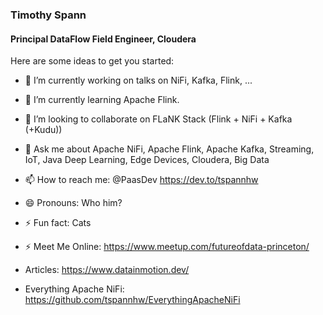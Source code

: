 ### Timothy Spann
#### Principal DataFlow Field Engineer, Cloudera


Here are some ideas to get you started:

- 🔭 I’m currently working on talks on NiFi, Kafka, Flink, ...
- 🌱 I’m currently learning Apache Flink.
- 👯 I’m looking to collaborate on FLaNK Stack (Flink + NiFi + Kafka (+Kudu))
- 💬 Ask me about Apache NiFi, Apache Flink, Apache Kafka, Streaming, IoT, Java Deep Learning, Edge Devices, Cloudera, Big Data
- 📫 How to reach me: @PaasDev https://dev.to/tspannhw
- 😄 Pronouns: Who him?  
- ⚡ Fun fact: Cats
- ⚡ Meet Me Online:  https://www.meetup.com/futureofdata-princeton/

- Articles:   https://www.datainmotion.dev/

- Everything Apache NiFi:   https://github.com/tspannhw/EverythingApacheNiFi
